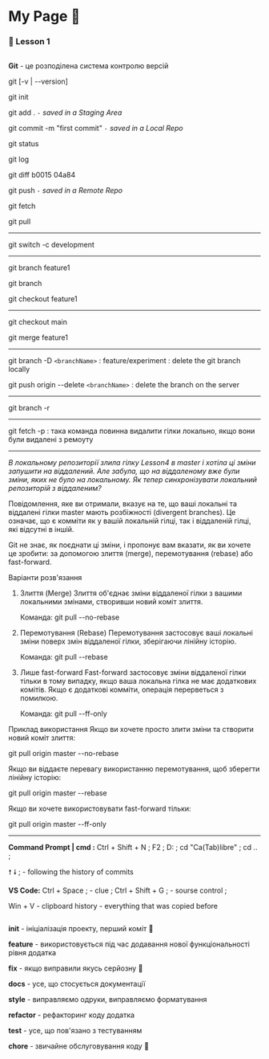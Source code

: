 # My Page :bookmark:

### :green_heart: Lesson 1

```

```

**Git** - це розподілена система контролю версій

git [-v | --version]

git init

git add . _`-` saved in a Staging Area_

git commit -m "first commit" _`-` saved in a Local Repo_

git status

git log

git diff b0015 04a84

git push _`-` saved in a Remote Repo_

git fetch

git pull

---

git switch -c development

---

git branch feature1

git branch

git checkout feature1

---

git checkout main

git merge feature1

---

git branch -D `<branchName>` : feature/experiment : delete the git branch locally

git push origin --delete `<branchName>` : delete the branch on the server

---

git branch -r

---

git fetch -p : така команда повинна видалити гілки локально, якщо вони були видалені з ремоуту

---

_В локальному репозиторії злила гілку Lesson4 в master і хотіла ці зміни запушити на віддалений. Але забула, що на віддаленому вже були зміни, яких не було на локальному. Як тепер синхронізувати локальний репозиторій з віддаленим?_

Повідомлення, яке ви отримали, вказує на те, що ваші локальні та віддалені гілки master мають розбіжності (divergent branches). Це означає, що є комміти як у вашій локальній гілці, так і віддаленій гілці, які відсутні в іншій.

Git не знає, як поєднати ці зміни, і пропонує вам вказати, як ви хочете це зробити: за допомогою злиття (merge), перемотування (rebase) або fast-forward.

Варіанти розв'язання

1. Злиття (Merge)
   Злиття об'єднає зміни віддаленої гілки з вашими локальними змінами, створивши новий коміт злиття.

   Команда:
   git pull --no-rebase

2. Перемотування (Rebase)
   Перемотування застосовує ваші локальні зміни поверх змін віддаленої гілки, зберігаючи лінійну історію.

   Команда:
   git pull --rebase

3. Лише fast-forward
   Fast-forward застосовує зміни віддаленої гілки тільки в тому випадку, якщо ваша локальна гілка не має додаткових комітів. Якщо є додаткові комміти, операція перерветься з помилкою.

   Команда:
   git pull --ff-only

Приклад використання
Якщо ви хочете просто злити зміни та створити новий коміт злиття:

git pull origin master --no-rebase

Якщо ви віддаєте перевагу використанню перемотування, щоб зберегти лінійну історію:

git pull origin master --rebase

Якщо ви хочете використовувати fast-forward тільки:

git pull origin master --ff-only

---

**Command Prompt | cmd :** Ctrl + Shift + N ; F2 ; D: ; cd "Ca(Tab)libre" ; cd .. ;

🠕 🠗 ; - following the history of commits

**VS Code:** Ctrl + Space ; - clue ; Ctrl + Shift + G ; - sourse control ;

Win + V - clipboard history - everything that was copied before

```

```

**init** - ініціалізація проекту, перший коміт :seedling:

**feature** - використовується під час додавання нової функціональності рівня додатка

**fix** - якщо виправили якусь серйозну :bug:

**docs** - усе, що стосується документації

**style** - виправляємо одруки, виправляємо форматування

**refactor** - рефакторинг коду додатка

**test** - усе, що пов'язано з тестуванням

**chore** - звичайне обслуговування коду :money_with_wings:

```

```
